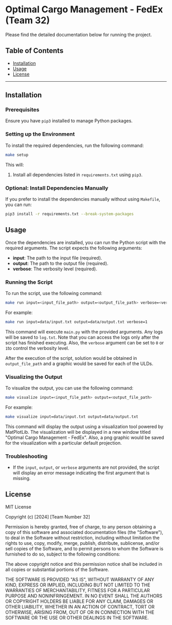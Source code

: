 # Optimal Cargo Management - FedEx (Team 32)

Please find the detailed documentation below for running the project.

## Table of Contents

- [Installation](#installation)
- [Usage](#usage)
- [License](#license)

---

## Installation

### Prerequisites

Ensure you have `pip3` installed to manage Python packages.

### Setting up the Environment

To install the required dependencies, run the following command:

```bash
make setup
```

This will:
1. Install all dependencies listed in `requirements.txt` using `pip3`.

### Optional: Install Dependencies Manually

If you prefer to install the dependencies manually without using `Makefile`, you can run:

```bash
pip3 install -r requirements.txt --break-system-packages
```

## Usage

Once the dependencies are installed, you can run the Python script with the required arguments. The script expects the following arguments:

- **input**: The path to the input file (required).
- **output**: The path to the output file (required).
- **verbose**: The verbosity level (required).

### Running the Script

To run the script, use the following command:

```bash
make run input=<input_file_path> output=<output_file_path> verbose=<verbose_level>
```

For example:

```bash
make run input=data/input.txt output=data/output.txt verbose=1
```

This command will execute `main.py` with the provided arguments. Any logs will be saved to `log.txt`. Note that you can access the logs only after the script has finished executing. Also, the `verbose` argument can be set to `0` or `1`to control the verbosity level.

After the execution of the script, solution would be obtained in `output_file_path` and a graphic would be saved for each of the ULDs.

### Visualizing the Output

To visualize the output, you can use the following command:

```bash
make visualize input=<input_file_path> output=<output_file_path>
```

For example:

```bash
make visualize input=data/input.txt output=data/output.txt
```

This command will display the output using a visualization tool powered by MatPlotLib. The visualization will be displayed in a new window titled "Optimal Cargo Management - FedEx". Also, a png graphic would be saved for the visualization with a particular default projection.

### Troubleshooting

- If the `input`, `output`, or `verbose` arguments are not provided, the script will display an error message indicating the first argument that is missing.

## License

MIT License

Copyright (c) [2024] [Team Number 32]

Permission is hereby granted, free of charge, to any person obtaining a copy
of this software and associated documentation files (the "Software"), to deal
in the Software without restriction, including without limitation the rights
to use, copy, modify, merge, publish, distribute, sublicense, and/or sell
copies of the Software, and to permit persons to whom the Software is
furnished to do so, subject to the following conditions:

The above copyright notice and this permission notice shall be included in all
copies or substantial portions of the Software.

THE SOFTWARE IS PROVIDED "AS IS", WITHOUT WARRANTY OF ANY KIND, EXPRESS OR
IMPLIED, INCLUDING BUT NOT LIMITED TO THE WARRANTIES OF MERCHANTABILITY,
FITNESS FOR A PARTICULAR PURPOSE AND NONINFRINGEMENT. IN NO EVENT SHALL THE
AUTHORS OR COPYRIGHT HOLDERS BE LIABLE FOR ANY CLAIM, DAMAGES OR OTHER
LIABILITY, WHETHER IN AN ACTION OF CONTRACT, TORT OR OTHERWISE, ARISING FROM,
OUT OF OR IN CONNECTION WITH THE SOFTWARE OR THE USE OR OTHER DEALINGS IN THE
SOFTWARE.
